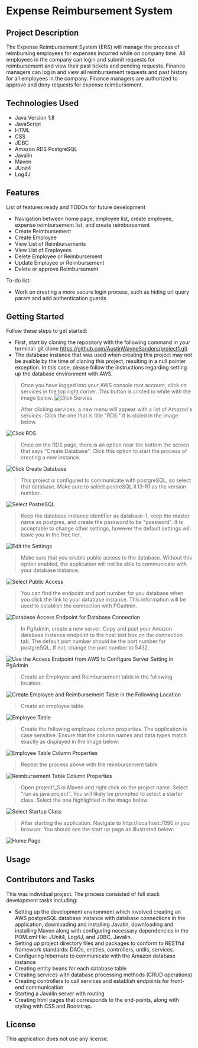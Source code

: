 # Expense Reimbursement System

## Project Description

The Expense Reimbursement System (ERS) will manage the process of reimbursing employees for expenses incurred while on company time. 
All employees in the company can login and submit requests for reimbursement and view their past tickets and pending requests. 
Finance managers can log in and view all reimbursement requests and past history for all employees in the company. Finance managers 
are authorized to approve and deny requests for expense reimbursement. 

## Technologies Used

* Java Version 1.8
* JavaScript 
* HTML 
* CSS 
* JDBC 
* Amazon RDS PostgreSQL
* Javalin 
* Maven 
* JUnit4 
* Log4J

## Features

List of features ready and TODOs for future development
* Navigation between home page, employee list, create employee, expense reimbursement list, and create reimbursement
* Create Reimbursement
* Create Employee
* View List of Reimbursements
* View List of Employees
* Delete Employee or Reimbursement
* Update Employee or Reimbursement
* Delete or approve Reimbursement

To-do list: 
* Work on creating a more secure login process, such as hiding url query param and add authentication guards 

## Getting Started

Follow these steps to get started: 

* First, start by cloning the repository with the following command in your terminal: git clone https://github.com/AustinWayneSanders/project1.git 
* The database instance that was used when creating this project may not be avaible by the time of cloning this project, resulting in a null pointer exception. In this case, please follow the instructions regarding setting up the database environment with AWS. 
> Once you have logged into your AWS console root account, click on services in the top right corner. This button is circled in white with the image below. 
![Click Servies](project1_Image1.png)
>
> After clicking services, a new menu will appear with a list of Amazon's services. Click the one that is title "RDS." It is cicled in the image below.
> 
![Click RDS](project1_Image2.png)
>
>Once on the RDS page, there is an option near the bottom the screen that says "Create Database". Click this option to start the process of creating a new instance. 
>
![Click Create Database](project1_Image3.png)
>
>This project is configured to communicate with postgreSQL, so select that database. Make sure to select postreSQL ll.13-R1 as the version number. 
>
![Select PostreSQL](project1_Image4.PNG)
>
>Keep the database instance identifier as database-1, keep the master name as postgres, and create the password to be "password". It is acceptable to change other settings, however the default settings will leave you in the free tier. 
>
![Edit the Settings](project1_image5.PNG)
>
> Make sure that you enable public access to the database. Without this option enabled, the application will not be able to communicate with your database instance. 
>
![Select Public Access](project1_image6.PNG)
>
> You can find the endpoint and port number for you database when you click the link to your database instance. This information will be used to establish the connection with PGadmin. 
>
![Database Access Endpoint for Database Connection](project1_image7.png)
>
> In PgAdmin, create a new server. Copy and past your Amazon database instance endpoint to the host text box on the connection tab. The default port number should be the port number for postgreSQL. If not, change the port number to 5432. 
>
![Use the Access Endpoint from AWS to Configure Server Setting in PgAdmin](project1_image8.PNG)
>
> Create an Employee and Reimbursement table in the following location: 
>
![Create Employee and Reimbursement Table in the Following Location](project1_image9.PNG)
>
> Create an employee table.
>
![Employee Table](project1_image10.PNG)
>
> Create the following employee column properties. The application is case sensitive. Ensure that the column names and data types match exactly as displayed in the image below:
>
![Employee Table Column Properties](project1_image11.PNG)
>
> Repeat the process above with the reimbursement table. 
>
![Reimbursement Table Column Properties](project1_image12.PNG)
>
> Open project1_5 in Maven and right click on the project name. Select "run as java project". You will likely be prompted to select a starter class. Select the one highlighted in the image below. 
>
![Select Startup Class](project1_image13.PNG)
>
> After starting the application. Navigate to http://localhost:7090 in you browser. You should see the start up page as illustrated below:
>
![Home Page](project1_image14.PNG)

## Usage

> 

## Contributors and Tasks

This was individual project. The process consisted of full stack development tasks including: 
* Setting up the development environment which involved creating an AWS postgreSQL database instance with database connections in the application, downloading and installing Javalin, downloading and installing Maven along with configuring necessary dependencies in the POM.xml file: JUnit4, Log4J, and JDBC, Javalin. 
* Setting up project directory files and packages to conform to RESTful framework standards: DAOs, entities, controllers, untils, services. 
* Configuring hibernate to communicate with the Amazon database instance
* Creating entity beans for each database table
* Creating services with database processing methods (CRUD operations)
* Creating controllers to call services and establish endpoints for front-end communication
* Starting a Javalin server with routing
* Creating html pages that corresponds to the end-points, along with styling with CSS and Bootstrap. 

## License

This application does not use any license.
